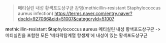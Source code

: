 >메티실린 내성 황색포도상구균 감염(methicillin-resistant Staphylococcus aureus infection)
>https://terms.naver.com/entry.naver?docId=927066&cid=51007&categoryId=51007

**m**ethicillin-**r**esistant **S**taphylococcus **a**ureus
메티실린 내성 황색포도상구균
-> 메티실린을 포함한 모든 '베타락탐계열 항생제'에 내성이 있는 황색포도상구균